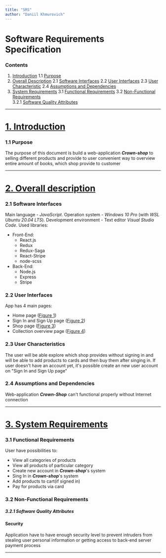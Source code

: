 ```yaml
---
title: "SRS"
author: "Daniil Khmurovich"
---
```


# Software Requirements Specification
### Contents
1. [Introduction](#1)
  1.1 [Purpose](#1.1)
2. [Overall Description](#2)
  2.1 [Software Interfaces](#2.1)
  2.2 [User Interfaces](#2.2)
  2.3 [User Characteristic](#2.3)
  2.4 [Assumptions and Dependencies](#2.4)
3. [System Requirements](#3)
  3.1 [Functional Requirements](#3.1)
  3.2 [Non-Functional Requirements](#3.2)  
  3.2.1 [ Software Quality Attributes](#3.2.1)


---

# <ins>1. Introduction</ins>

### 1.1 Purpose

The purpose of this document is build a web-application ***Crown-shop*** to selling different products and provide to user convenient way to overview entire amount of books, which shop provide to customer

---

# <ins>2. Overall description</ins>

### 2.1 Software Interfaces

Main language - *JavaScript*. Operation system - *Windows 10 Pro* (with *WSL Ubuntu 20.04 LTS*). Development environment - Text editor *Visual Studio Code*.
Used libraries:
- Front-End:
  - React.js
  - Redux
  - Redux-Saga
  - React-Stripe
  - node-scss
- Back-End:
  - Node.js
  - Express
  - Stripe


### 2.2 User Interfaces

App has 4 main pages:
- Home page ([Figure 1](https://github.com/Xyrmovich/Crown-shop/documentation/mokups/home-page.png))
- Sign In and Sign Up page ([Figure 2](https://github.com/Xyrmovich/Crown-shop/documentation/mokups/sign-in-and-sign-up-page.png))
- Shop page ([Figure 3](https://github.com/Xyrmovich/Crown-shop/documentation/mokups/shop-page.png))
- Collection overview page ([Figure 4](https://github.com/Xyrmovich/Crown-shop/documentation/mokups/collection-overview-page.png))

### 2.3 User Characteristics

The user will be able explore which shop provides without signing in and will be able to add products to cards and then buy them after singing in. If user doesn't have an account yet, it's possible create an new user account on "Sign In and Sign Up page"

### 2.4 Assumptions and Dependencies

Web-application ***Crown-Shop*** can't functional properly without Internet connection

---

# <ins>3. System Requirements</ins>

### 3.1 Functional Requirements

User have possibilities to:
- View all categories of products
- View all products of particular category
- Create new account in ***Crown-shop***'s system
- Sing In in ***Crown-shop***'s system
- Add products to cart(if signed in)
- Pay for products via card

### 3.2 Non-Functional Requirements

##### 3.2.1 Software Quality Attributes

#### Security

  Application have to have enough security level to prevent intruders from stealing user personal information or getting access to back-end server payment process

---